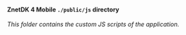 #### ZnetDK 4 Mobile `./public/js` directory
*This folder contains the custom JS scripts of the application.*
